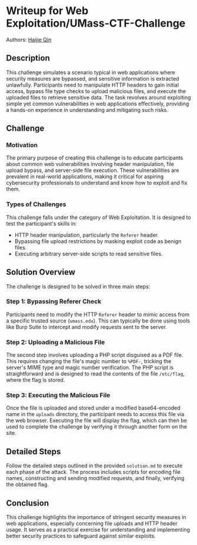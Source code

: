 # Writeup for Web Exploitation/UMass-CTF-Challenge

Authors: [Haijie Qin](https://github.com/ygbull)

## Description

This challenge simulates a scenario typical in web applications where security measures are bypassed, and sensitive information is extracted unlawfully. Participants need to manipulate HTTP headers to gain initial access, bypass file type checks to upload malicious files, and execute the uploaded files to retrieve sensitive data. The task revolves around exploiting simple yet common vulnerabilities in web applications effectively, providing a hands-on experience in understanding and mitigating such risks.

## Challenge

### Motivation

The primary purpose of creating this challenge is to educate participants about common web vulnerabilities involving header manipulation, file upload bypass, and server-side file execution. These vulnerabilities are prevalent in real-world applications, making it critical for aspiring cybersecurity professionals to understand and know how to exploit and fix them.

### Types of Challenges

This challenge falls under the category of Web Exploitation. It is designed to test the participant's skills in:
- HTTP header manipulation, particularly the `Referer` header.
- Bypassing file upload restrictions by masking exploit code as benign files.
- Executing arbitrary server-side scripts to read sensitive files.

## Solution Overview

The challenge is designed to be solved in three main steps:

### Step 1: Bypassing Referer Check

Participants need to modify the HTTP `Referer` header to mimic access from a specific trusted source (`umass.edu`). This can typically be done using tools like Burp Suite to intercept and modify requests sent to the server.

### Step 2: Uploading a Malicious File

The second step involves uploading a PHP script disguised as a PDF file. This requires changing the file's magic number to `%PDF-`, tricking the server's MIME type and magic number verification. The PHP script is straightforward and is designed to read the contents of the file `/etc/flag`, where the flag is stored.

### Step 3: Executing the Malicious File

Once the file is uploaded and stored under a modified base64-encoded name in the `uploads` directory, the participant needs to access this file via the web browser. Executing the file will display the flag, which can then be used to complete the challenge by verifying it through another form on the site.

## Detailed Steps

Follow the detailed steps outlined in the provided `solution.md` to execute each phase of the attack. The process includes scripts for encoding file names, constructing and sending modified requests, and finally, verifying the obtained flag.

## Conclusion

This challenge highlights the importance of stringent security measures in web applications, especially concerning file uploads and HTTP header usage. It serves as a practical exercise for understanding and implementing better security practices to safeguard against similar exploits.
